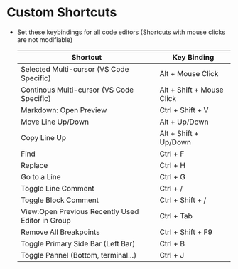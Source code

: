 # Custom Shortcuts

- Set these keybindings for all code editors (Shortcuts with mouse clicks are not modifiable)

  | Shortcut                                         | Key Binding               |
  | ------------------------------------------------ | ------------------------- |
  | Selected Multi-cursor (VS Code Specific)         | Alt + Mouse Click         |
  | Continous Multi-cursor (VS Code Specific)        | Alt + Shift + Mouse Click |
  | Markdown: Open Preview                           | Ctrl + Shift + V          |
  | Move Line Up/Down                                | Alt + Up/Down             |
  | Copy Line Up                                     | Alt + Shift + Up/Down     |
  | Find                                             | Ctrl + F                  |
  | Replace                                          | Ctrl + H                  |
  | Go to a Line                                     | Ctrl + G                  |
  | Toggle Line Comment                              | Ctrl + /                  |
  | Toggle Block Comment                             | Ctrl + Shift + /          |
  | View:Open Previous Recently Used Editor in Group | Ctrl + Tab                |
  | Remove All Breakpoints                           | Ctrl + Shift + F9         |
  | Toggle Primary Side Bar (Left Bar)               | Ctrl + B                  |
  | Toggle Pannel (Bottom, terminal...)              | Ctrl + J                  |

<br>
<br>
